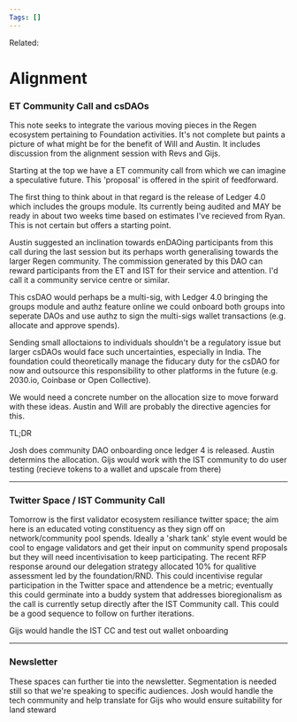 ```yaml
---
Tags: []
---
```

Related: 
# Alignment
### ET Community Call and csDAOs
This note seeks to integrate the various moving pieces in the Regen ecosystem pertaining to Foundation activities. It's not complete but paints a picture of what might be for the benefit of Will and Austin. It includes discussion from the alignment session with Revs and Gijs.

Starting at the top we have a ET community call from which we can imagine a speculative future. This 'proposal' is offered in the spirit of feedforward. 

The first thing to think about in that regard is the release of Ledger 4.0 which includes the groups module. Its currently being audited and MAY be ready in about two weeks time based on estimates I've recieved from Ryan. This is not certain but offers a starting point.

Austin suggested an inclination towards enDAOing participants from this call during the last session but its perhaps worth generalising towards the larger Regen community. The commission generated by this DAO can reward participants from the ET and IST for their service and attention. I'd call it a community service centre or similar. 

This csDAO would perhaps be a multi-sig, with Ledger 4.0 bringing the groups module and authz feature online we could onboard both groups into seperate DAOs and use authz to sign the multi-sigs wallet transactions (e.g. allocate and approve spends).

Sending small alloctaions to individuals shouldn't be a regulatory issue but larger csDAOs would face such uncertainties, especially in India. The foundation could theoretically manage the fiducary duty for the csDAO for now and outsource this responsibility to other platforms in the future (e.g. 2030.io, Coinbase or Open Collective).

We would need a concrete number on the allocation size to move forward with these ideas. Austin and Will are probably the directive agencies for this. 

TL;DR

Josh does community DAO onboarding once ledger 4 is released.
Austin determins the allocation.
Gijs would work with the IST community to do user testing (recieve tokens to a wallet and upscale from there)

---

### Twitter Space / IST Community Call

Tomorrow is the first validator ecosystem resiliance twitter space; the aim here is an educated voting constituency as they sign off on network/community pool spends. Ideally a 'shark tank' style event would be cool to engage validators and get their input on community spend proposals but they will need incentivisation to keep participating. The recent RFP response around our delegation strategy allocated 10% for qualitive assessment led by the foundation/RND. This could incentivise regular participation in the Twitter space and attendence be a metric; eventually this could germinate into a buddy system that addresses bioregionalism as the call is currently setup directly after the IST Community call. This could be a good sequence to follow on further iterations.

Gijs would handle the IST CC and test out wallet onboarding 

---

### Newsletter

These spaces can further tie into the newsletter. Segmentation is needed still so that we're speaking to specific audiences. Josh would handle the tech community and help translate for Gijs who would ensure suitability for land steward